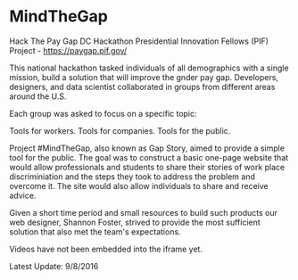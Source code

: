 # MindTheGap
Hack The Pay Gap DC Hackathon
Presidential Innovation Fellows (PIF) Project - https://paygap.pif.gov/

This national hackathon tasked individuals of all demographics with a single mission, build a solution that will improve the gnder pay gap. Developers, designers, and data scientist collaborated in groups from different areas around the U.S. 

Each group was asked to focus on a specific topic:

Tools for workers.
Tools for companies.
Tools for the public.

Project #MindTheGap, also known as Gap Story, aimed to provide a simple tool for the public. The goal was to construct a basic one-page website that would allow professionals and students to share their stories of work place discriminiation and the steps they took to address the problem and overcome it. The site would also allow individuals to share and receive advice.

Given a short time period and small resources to build such products our web designer, Shannon Foster, strived to provide the most sufficient solution that also met the team's expectations.

Videos have not been embedded into the iframe yet.

Latest Update: 9/8/2016

